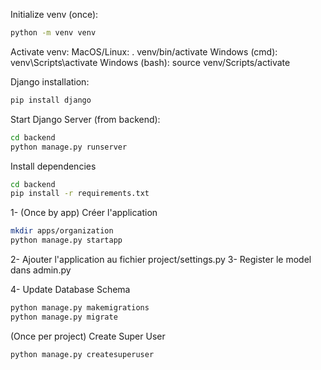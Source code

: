 Initialize venv (once):
```bash
python -m venv venv
```

Activate venv:
MacOS/Linux: . venv/bin/activate
Windows (cmd): venv\Scripts\activate
Windows (bash): source venv/Scripts/activate

Django installation:
```bash
pip install django
```

Start Django Server (from backend):
```bash
cd backend
python manage.py runserver
```

Install dependencies
```bash
cd backend
pip install -r requirements.txt
```

1- (Once by app) Créer l'application
```bash
mkdir apps/organization
python manage.py startapp 
```

2- Ajouter l'application au fichier project/settings.py
3- Register le model dans admin.py

4- Update Database Schema
```bash
python manage.py makemigrations
python manage.py migrate
```

(Once per project) Create Super User
```bash
python manage.py createsuperuser
```